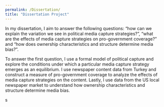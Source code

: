 ```yaml
---
permalink: /Dissertation/
title: "Dissertation Project"
---
```


In my dissertation, I aim to answer the following questions: “how can we explain the variation we see in political media capture strategies?”, “what are the effects of media capture strategies on pro-government coverage?” and “how does ownership characteristics and structure determine media bias?”.


To answer the first question, I use a formal model of political capture and explore the conditions under which a particular media capture strategy emerges as an equilibrium. I use newspaper content data from Turkey and construct a measure of pro-government coverage to analyze the effects of media capture strategies on the content. Lastly, I use data from the US local newspaper market to understand how ownership characteristics and structure determine media bias.


s
